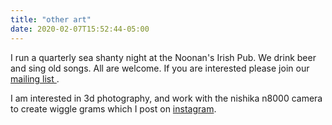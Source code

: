 ```yaml
---
title: "other art"
date: 2020-02-07T15:52:44-05:00
---
```


I run a quarterly sea shanty night at the Noonan's Irish Pub. We drink beer and sing old songs. All are welcome. If you are interested please join our [mailing list ](https://mailchi.mp/66b99f0f80b6/shanty).

I am interested in 3d photography, and work with the nishika n8000 camera to create wiggle grams which I post on [instagram](https://www.instagram.com/nick_frosst/?hl=en).

